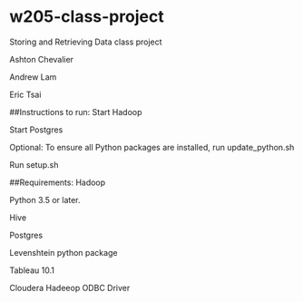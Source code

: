 # w205-class-project
Storing and Retrieving Data class project

Ashton Chevalier

Andrew Lam

Eric Tsai

##Instructions to run:
Start Hadoop

Start Postgres

Optional: To ensure all Python packages are installed, run update_python.sh

Run setup.sh

##Requirements:
Hadoop

Python 3.5 or later.

Hive

Postgres

Levenshtein python package

Tableau 10.1

Cloudera Hadeeop ODBC Driver
